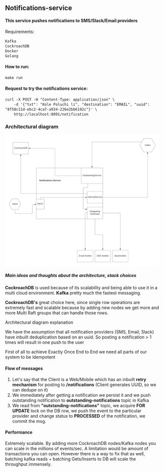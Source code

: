 ## Notifications-service

#### This service pushes notifications to SMS/Slack/Email providers

Requirements:

```
Kafka
CockroachDB
Docker
Golang
```

#### How to run:
```
make run
```

#### Request to try the notifications service:
```
curl -X POST -H "Content-Type: application/json" \
    -d '{"txt": "Kole Poluchi li", "destination": "EMAIL", "uuid": "8f58c11d-ebc2-4ca7-a934-226e2bb6192c"}' \
    http://localhost:8091/notification
```

### Architectural diagram

![Alt text](./Diagram.png "Title")

##### Main ideas and thoughts about the architecture, stack choices


**CockroachDB** is used because of its scalability and being able to use it in a multi cloud environment.
**Kafka** pretty much the fastest messaging.

**CockroachDB's** great choice here, since single row operations are extremely fast and scalable because by adding new nodes we get more and more Multi Raft groups that can handle those rows.

Architectural diagram explanation

We have the assumption that all notification providers (SMS, Email, Slack) have inbuilt deduplication based on an uuid. So posting a notification > 1 times will result in one push to the user

First of all to achieve Exactly Once End to End we need all parts of our system to be idempotent

#### Flow of messages

1. Let's say that the Client is a Web/Mobile which has an inbuilt **retry mechanism** for posting to **/notifications** (Client generates UUID, so we can dedupe on it)
2. We immediately after getting a notification we persist it and we push outstanding notification to **outstanding-notifications** topic in Kafka
5. We read from **"outstanding-notifications"** topic, we acquire **FOR UPDATE** lock on the DB row, we push the event to the particular provider and change status to **PROCESSED** of the notification, we commit the msg.

#### Performance

Extremely scalable. By adding more CockroachDB nodes/Kafka nodes you can scale in the millions of events/sec. A limitation would be amount of transactions you can open.
However there is a way to fix that as well, batching kafka reads + batching Gets/Inserts to DB will scale the throughput immensely.

